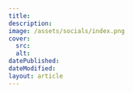 ```yaml
---
title:
description:
image: /assets/socials/index.png
cover:
  src:
  alt:
datePublished:
dateModified:
layout: article
---
```

